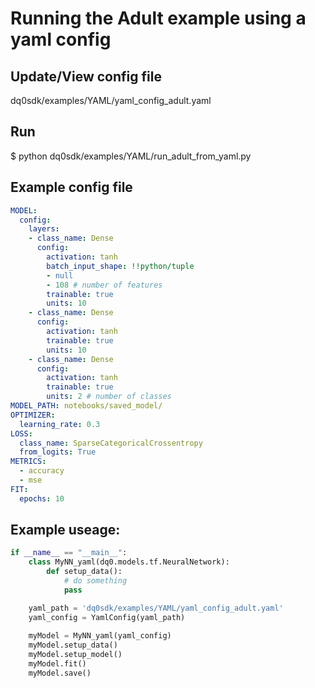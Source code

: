 # Running the Adult example using a yaml config

## Update/View config file
dq0sdk/examples/YAML/yaml_config_adult.yaml

## Run
$ python dq0sdk/examples/YAML/run_adult_from_yaml.py

## Example config file
```yaml
MODEL:
  config:
    layers:
    - class_name: Dense
      config:
        activation: tanh
        batch_input_shape: !!python/tuple
        - null
        - 108 # number of features
        trainable: true
        units: 10
    - class_name: Dense
      config:
        activation: tanh
        trainable: true
        units: 10
    - class_name: Dense
      config:
        activation: tanh
        trainable: true
        units: 2 # number of classes
MODEL_PATH: notebooks/saved_model/
OPTIMIZER:
  learning_rate: 0.3
LOSS:
  class_name: SparseCategoricalCrossentropy
  from_logits: True
METRICS:
  - accuracy
  - mse
FIT:
  epochs: 10
```

## Example useage:
```python
if __name__ == "__main__":
    class MyNN_yaml(dq0.models.tf.NeuralNetwork):
        def setup_data():
            # do something
            pass

    yaml_path = 'dq0sdk/examples/YAML/yaml_config_adult.yaml'
    yaml_config = YamlConfig(yaml_path)
    
    myModel = MyNN_yaml(yaml_config)
    myModel.setup_data()
    myModel.setup_model()
    myModel.fit()
    myModel.save()
    
```
